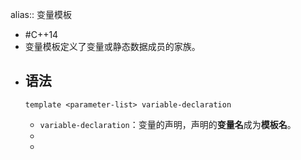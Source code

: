 alias:: 变量模板

- #C++14
- 变量模板定义了变量或静态数据成员的家族。
- ## 语法
  ```
  template <parameter-list> variable-declaration
  ```
	- `variable-declaration`：变量的声明，声明的**变量名**成为**模板名**。
	-
	-